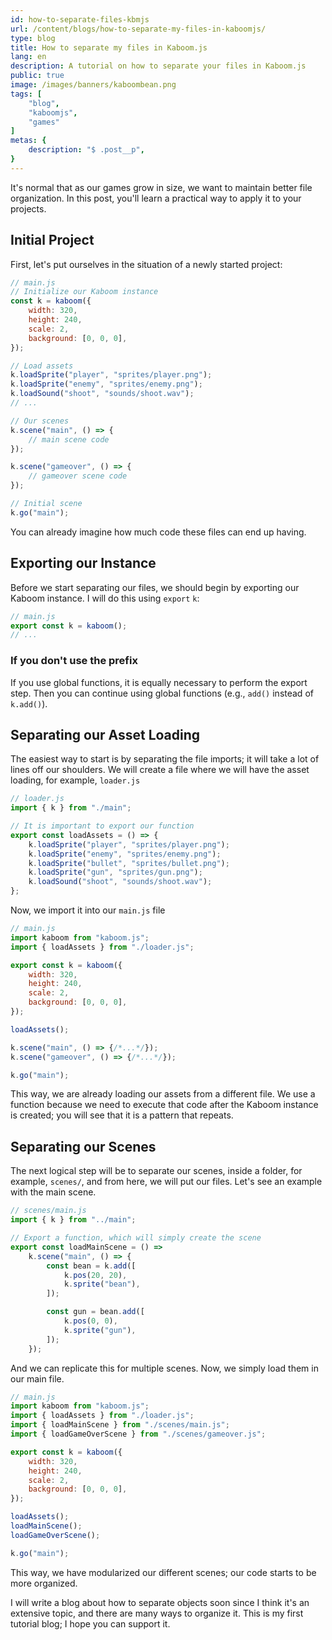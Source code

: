 ```yaml
---
id: how-to-separate-files-kbmjs
url: /content/blogs/how-to-separate-my-files-in-kaboomjs/
type: blog
title: How to separate my files in Kaboom.js
lang: en
description: A tutorial on how to separate your files in Kaboom.js
public: true
image: /images/banners/kaboombean.png
tags: [
    "blog",
    "kaboomjs",
    "games"
]
metas: {
    description: "$ .post__p",
}
---
```


It's normal that as our games grow in size, we want to maintain better file
organization. In this post, you'll learn a practical way to apply it to your
projects.

## Initial Project

First, let's put ourselves in the situation of a newly started project:

```js
// main.js
// Initialize our Kaboom instance
const k = kaboom({
    width: 320,
    height: 240,
    scale: 2,
    background: [0, 0, 0],
});

// Load assets
k.loadSprite("player", "sprites/player.png");
k.loadSprite("enemy", "sprites/enemy.png");
k.loadSound("shoot", "sounds/shoot.wav");
// ...

// Our scenes
k.scene("main", () => {
    // main scene code
});

k.scene("gameover", () => {
    // gameover scene code
});

// Initial scene
k.go("main");
```

You can already imagine how much code these files can end up having.

## Exporting our Instance

Before we start separating our files, we should begin by exporting our Kaboom
instance. I will do this using `export` `k`:

```js
// main.js
export const k = kaboom();
// ...
```

### If you don't use the prefix

If you use global functions, it is equally necessary to perform the export step.
Then you can continue using global functions (e.g., `add()` instead of
`k.add()`).

## Separating our Asset Loading

The easiest way to start is by separating the file imports; it will take a lot
of lines off our shoulders. We will create a file where we will have the asset
loading, for example, `loader.js`

```js
// loader.js
import { k } from "./main";

// It is important to export our function
export const loadAssets = () => {
    k.loadSprite("player", "sprites/player.png");
    k.loadSprite("enemy", "sprites/enemy.png");
    k.loadSprite("bullet", "sprites/bullet.png");
    k.loadSprite("gun", "sprites/gun.png");
    k.loadSound("shoot", "sounds/shoot.wav");
};
```

Now, we import it into our `main.js` file

```js
// main.js
import kaboom from "kaboom.js";
import { loadAssets } from "./loader.js";

export const k = kaboom({
    width: 320,
    height: 240,
    scale: 2,
    background: [0, 0, 0],
});

loadAssets();

k.scene("main", () => {/*...*/});
k.scene("gameover", () => {/*...*/});

k.go("main");
```

This way, we are already loading our assets from a different file. We use a
function because we need to execute that code after the Kaboom instance is
created; you will see that it is a pattern that repeats.

## Separating our Scenes

The next logical step will be to separate our scenes, inside a folder, for
example, `scenes/`, and from here, we will put our files. Let's see an example
with the main scene.

```js
// scenes/main.js
import { k } from "../main";

// Export a function, which will simply create the scene
export const loadMainScene = () =>
    k.scene("main", () => {
        const bean = k.add([
            k.pos(20, 20),
            k.sprite("bean"),
        ]);

        const gun = bean.add([
            k.pos(0, 0),
            k.sprite("gun"),
        ]);
    });
```

And we can replicate this for multiple scenes. Now, we simply load them in our
main file.

```js
// main.js
import kaboom from "kaboom.js";
import { loadAssets } from "./loader.js";
import { loadMainScene } from "./scenes/main.js";
import { loadGameOverScene } from "./scenes/gameover.js";

export const k = kaboom({
    width: 320,
    height: 240,
    scale: 2,
    background: [0, 0, 0],
});

loadAssets();
loadMainScene();
loadGameOverScene();

k.go("main");
```

This way, we have modularized our different scenes; our code starts to be more
organized.

I will write a blog about how to separate objects soon since I think it's an
extensive topic, and there are many ways to organize it. This is my first
tutorial blog; I hope you can support it.
